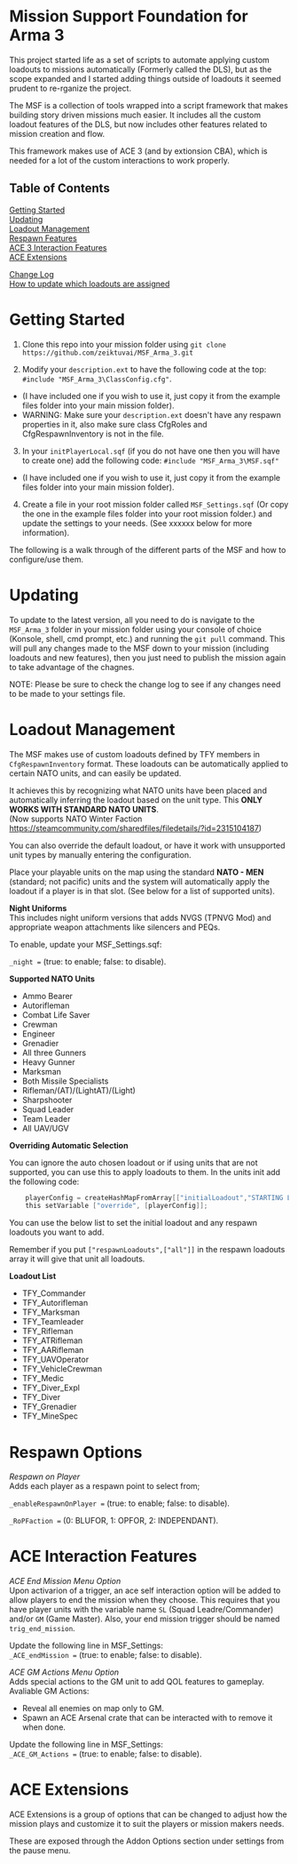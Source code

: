 # Mission Support Foundation for Arma 3

This project started life as a set of scripts to automate applying custom loadouts to missions automatically (Formerly called the DLS), but as the scope expanded and I started adding things outside of loadouts it seemed prudent to re-rganize the project.  

The MSF is a collection of tools wrapped into a script framework that makes building story driven missions much easier.  It includes all the custom loadout features of the DLS, but now includes other features related to mission creation and flow.  

This framework makes use of ACE 3 (and by extionsion CBA), which is needed for a lot of the custom interactions to work properly.  

## Table of Contents  

[Getting Started](#getting-started)  
[Updating](#updating)  
[Loadout Management](#loadout-management)  
[Respawn Features](#respawn-options)  
[ACE 3 Interaction Features](#ace-interaction-features)  
[ACE Extensions](#ace-extensions)  

[Change Log](/Docs/Changelog.md)  
[How to update which loadouts are assigned](/Docs/Updating%20Assigned%20Loadouts.md)  

# Getting Started

1. Clone this repo into your mission folder using `git clone https://github.com/zeiktuvai/MSF_Arma_3.git` 

2. Modify your `description.ext` to have the following code at the top: `#include "MSF_Arma_3\ClassConfig.cfg"`.  
- (I have included one if you wish to use it, just copy it from the example files folder into your main mission folder).  
- WARNING: Make sure your `description.ext` doesn't have any respawn properties in it, also make sure class CfgRoles and CfgRespawnInventory is not in the file.  

3. In your `initPlayerLocal.sqf` (if you do not have one then you will have to create one) add the following code: `#include "MSF_Arma_3\MSF.sqf"` 
- (I have included one if you wish to use it, just copy it from the example files folder into your main mission folder).  

4. Create a file in your root mission folder called `MSF_Settings.sqf` (Or copy the one in the example files folder into your root mission folder.) and update the settings to your needs. (See xxxxxx below for more information).  

The following is a walk through of the different parts of the MSF and how to configure/use them.  

# Updating

To update to the latest version, all you need to do is navigate to the `MSF_Arma_3` folder in your mission folder using your console of choice (Konsole, shell, cmd prompt, etc.) and running the `git pull` command.  This will pull any changes made to the MSF down to your mission (including loadouts and new features), then you just need to publish the mission again to take advantage of the chagnes.

NOTE: Please be sure to check the change log to see if any changes need to be made to your settings file.

# Loadout Management

The MSF makes use of custom loadouts defined by TFY members in `CfgRespawnInventory` format.  These loadouts can be automatically applied to certain NATO units, and can easily be updated.  

It achieves this by recognizing what NATO units have been placed and automatically inferring the loadout based on the unit type.  This **ONLY WORKS WITH STANDARD NATO UNITS**.  
(Now supports NATO Winter Faction https://steamcommunity.com/sharedfiles/filedetails/?id=2315104187)

You can also override the default loadout, or have it work with unsupported unit types by manually entering the configuration.

Place your playable units on the map using the standard **NATO - MEN** (standard; not pacific) units and the system will automatically apply the loadout if a player is in that slot. (See below for a list of supported units). 

**Night Uniforms**  
This includes night uniform versions that adds NVGS (TPNVG Mod) and appropriate weapon attachments like silencers and PEQs.  

To enable, update your MSF_Settings.sqf:  

`_night =` (true: to enable; false: to disable).  

**Supported NATO Units**
- Ammo Bearer
- Autorifleman
- Combat Life Saver
- Crewman
- Engineer
- Grenadier
- All three Gunners
- Heavy Gunner
- Marksman
- Both Missile Specialists
- Rifleman/(AT)/(LightAT)/(Light)
- Sharpshooter
- Squad Leader
- Team Leader
- All UAV/UGV  

**Overriding Automatic Selection**  

You can ignore the auto chosen loadout or if using units that are not supported, you can use this to apply loadouts to them.  In the units init add the following code:

```c
    playerConfig = createHashMapFromArray[["initialLoadout","STARTING LOADOUT"],["respawnLoadouts",["RESPAWN","LOADOUTS"]]];
    this setVariable ["override", [playerConfig]];                
```
You can use the below list to set the initial loadout and any respawn loadouts you want to add.  

Remember if you put `["respawnLoadouts",["all"]]` in the respawn loadouts array it will give that unit all loadouts.

**Loadout List**

- TFY_Commander
- TFY_Autorifleman
- TFY_Marksman
- TFY_Teamleader
- TFY_Rifleman
- TFY_ATRifleman
- TFY_AARifleman
- TFY_UAVOperator
- TFY_VehicleCrewman
- TFY_Medic
- TFY_Diver_Expl
- TFY_Diver
- TFY_Grenadier
- TFY_MineSpec  

# Respawn Options

*Respawn on Player*  
Adds each player as a respawn point to select from;  

`_enableRespawnOnPlayer =` (true: to enable; false: to disable). 

`_RoPFaction =` (0: BLUFOR, 1: OPFOR, 2: INDEPENDANT). 
    
# ACE Interaction Features

*ACE End Mission Menu Option*  
Upon activarion of a trigger, an ace self interaction option will be added to allow players to end the mission when they choose.  This requires
that you have player units with the variable name `SL` (Squad Leadre/Commander) and/or `GM` (Game Master).  Also, your end mission trigger should be named `trig_end_mission`.  

Update the following line in MSF_Settings:  
`_ACE_endMission =` (true: to enable; false: to disable).  

*ACE GM Actions Menu Option*  
Adds special actions to the GM unit to add QOL features to gameplay. Avaliable GM Actions:  
- Reveal all enemies on map only to GM.  
- Spawn an ACE Arsenal crate that can be interacted with to remove it when done.  

Update the following line in MSF_Settings:  
`_ACE_GM_Actions =` (true: to enable; false: to disable).     

# ACE Extensions

ACE Extensions is a group of options that can be changed to adjust how the mission plays and customize it to suit the players or mission makers needs.

These are exposed through the Addon Options section under settings from the pause menu.

